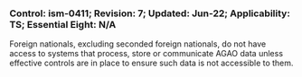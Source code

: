 ### Control: ism-0411; Revision: 7; Updated: Jun-22; Applicability: TS; Essential Eight: N/A
<p>Foreign nationals, excluding seconded foreign nationals, do not have access to systems that process, store or communicate AGAO data unless effective controls are in place to ensure such data is not accessible to them.</p>